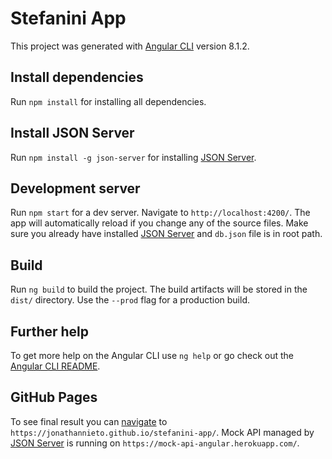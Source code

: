 # Stefanini App

This project was generated with [Angular CLI](https://github.com/angular/angular-cli) version 8.1.2.

## Install dependencies

Run `npm install` for installing all dependencies. 

## Install JSON Server

Run `npm install -g json-server` for installing [JSON Server](https://github.com/typicode/json-server). 

## Development server

Run `npm start` for a dev server. Navigate to `http://localhost:4200/`. The app will automatically reload if you change any of the source files. Make sure you already have installed [JSON Server](https://github.com/typicode/json-server) and `db.json` file is in root path.

## Build

Run `ng build` to build the project. The build artifacts will be stored in the `dist/` directory. Use the `--prod` flag for a production build.

## Further help

To get more help on the Angular CLI use `ng help` or go check out the [Angular CLI README](https://github.com/angular/angular-cli/blob/master/README.md).

## GitHub Pages

To see final result you can [navigate](https://jonathannieto.github.io/stefanini-app/) to `https://jonathannieto.github.io/stefanini-app/`. Mock API managed by [JSON Server](https://github.com/typicode/json-server) is running on `https://mock-api-angular.herokuapp.com/`.

